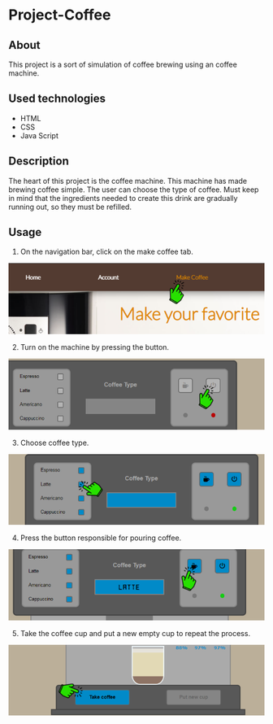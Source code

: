 # Project-Coffee
## About
This project is a sort of simulation of coffee brewing using an coffee machine.

## Used technologies
* HTML
* CSS
* Java Script

## Description
The heart of this project is the coffee machine. This machine has made brewing coffee simple. The user can choose the type of coffee. Must keep in mind that the ingredients needed to create this drink are gradually running out, so they must be refilled.

## Usage
1. On the navigation bar, click on the make coffee tab.

![](images/usage1.png)



2. Turn on the machine by pressing the button.

![](images/usage2.png)



3. Choose coffee type.

![](images/usage3.png)



4. Press the button responsible for pouring coffee.

![](images/usage4.png)



5. Take the coffee cup and put a new empty cup to repeat the process.

![](images/usage5.png)



